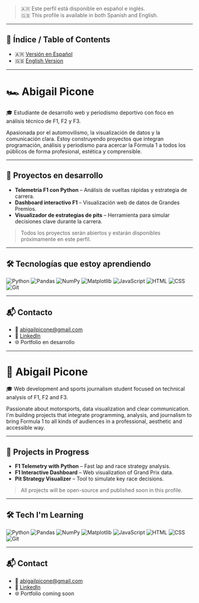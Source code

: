 > 🇦🇷 Este perfil está disponible en español e inglés.  
> 🇬🇧 This profile is available in both Spanish and English.

---

 ## 📑 Índice / Table of Contents

- 🇦🇷 [Versión en Español](#-Abigail-Picone-1)
- 🇬🇧 [English Version](#-Abigail-Picone)

---

# 🏎️ Abigail Picone

🎓 Estudiante de desarrollo web y periodismo deportivo con foco en análisis técnico de F1, F2 y F3.

Apasionada por el automovilismo, la visualización de datos y la comunicación clara. Estoy construyendo proyectos que integran programación, análisis y periodismo para acercar la Fórmula 1 a todos los públicos de forma profesional, estética y comprensible.

---

## 🚧 Proyectos en desarrollo

- **Telemetría F1 con Python** – Análisis de vueltas rápidas y estrategia de carrera.
- **Dashboard interactivo F1** – Visualización web de datos de Grandes Premios.
- **Visualizador de estrategias de pits** – Herramienta para simular decisiones clave durante la carrera.

> Todos los proyectos serán abiertos y estarán disponibles próximamente en este perfil.

---

## 🛠️ Tecnologías que estoy aprendiendo

![Python](https://img.shields.io/badge/Python-3776AB?style=for-the-badge&logo=python&logoColor=white)
![Pandas](https://img.shields.io/badge/Pandas-150458?style=for-the-badge&logo=pandas&logoColor=white)
![NumPy](https://img.shields.io/badge/NumPy-013243?style=for-the-badge&logo=numpy&logoColor=white)
![Matplotlib](https://img.shields.io/badge/Matplotlib-11557C?style=for-the-badge&logo=matplotlib&logoColor=white)
![JavaScript](https://img.shields.io/badge/JavaScript-F7DF1E?style=for-the-badge&logo=javascript&logoColor=black)
![HTML](https://img.shields.io/badge/HTML5-E34F26?style=for-the-badge&logo=html5&logoColor=white)
![CSS](https://img.shields.io/badge/CSS3-1572B6?style=for-the-badge&logo=css3&logoColor=white)
![Git](https://img.shields.io/badge/Git-F05032?style=for-the-badge&logo=git&logoColor=white)

---

## 📬 Contacto

- 📧 abigailpicone@gmail.com  
- 💼 [LinkedIn](https://www.linkedin.com/in/abigail-picone)  
- 🌐 Portfolio en desarrollo

---

# 🏁 Abigail Picone

🎓 Web development and sports journalism student focused on technical analysis of F1, F2 and F3.

Passionate about motorsports, data visualization and clear communication. I'm building projects that integrate programming, analysis, and journalism to bring Formula 1 to all kinds of audiences in a professional, aesthetic and accessible way.

---

## 🚧 Projects in Progress

- **F1 Telemetry with Python** – Fast lap and race strategy analysis.
- **F1 Interactive Dashboard** – Web visualization of Grand Prix data.
- **Pit Strategy Visualizer** – Tool to simulate key race decisions.

> All projects will be open-source and published soon in this profile.

---

## 🛠️ Tech I'm Learning

![Python](https://img.shields.io/badge/Python-3776AB?style=for-the-badge&logo=python&logoColor=white)
![Pandas](https://img.shields.io/badge/Pandas-150458?style=for-the-badge&logo=pandas&logoColor=white)
![NumPy](https://img.shields.io/badge/NumPy-013243?style=for-the-badge&logo=numpy&logoColor=white)
![Matplotlib](https://img.shields.io/badge/Matplotlib-11557C?style=for-the-badge&logo=matplotlib&logoColor=white)
![JavaScript](https://img.shields.io/badge/JavaScript-F7DF1E?style=for-the-badge&logo=javascript&logoColor=black)
![HTML](https://img.shields.io/badge/HTML5-E34F26?style=for-the-badge&logo=html5&logoColor=white)
![CSS](https://img.shields.io/badge/CSS3-1572B6?style=for-the-badge&logo=css3&logoColor=white)
![Git](https://img.shields.io/badge/Git-F05032?style=for-the-badge&logo=git&logoColor=white)


---

## 📬 Contact

- 📧 abigailpicone@gmail.com  
- 💼 [LinkedIn](https://www.linkedin.com/in/abigail-picone)  
- 🌐 Portfolio coming soon
